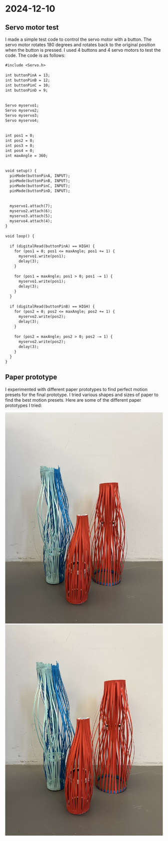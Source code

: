 # 2024-12-10

## Servo motor test

I made a simple test code to control the servo motor with a button. The servo motor rotates 180 degrees and rotates back to the original position when the button is pressed. I used 4 buttons and 4 servo motors to test the code. The code is as follows:

```arduino
#include <Servo.h>

int buttonPinA = 13;
int buttonPinB = 12;
int buttonPinC = 10;
int buttonPinD = 9;


Servo myservo1;
Servo myservo2;
Servo myservo3;
Servo myservo4;


int pos1 = 0;
int pos2 = 0;
int pos3 = 0;
int pos4 = 0;
int maxAngle = 360;


void setup() {
  pinMode(buttonPinA, INPUT);
  pinMode(buttonPinB, INPUT);
  pinMode(buttonPinC, INPUT);
  pinMode(buttonPinD, INPUT);


  myservo1.attach(7);
  myservo2.attach(6);
  myservo3.attach(5);
  myservo4.attach(4);
}

void loop() {

  if (digitalRead(buttonPinA) == HIGH) {
    for (pos1 = 0; pos1 <= maxAngle; pos1 += 1) {
      myservo1.write(pos1);
      delay(3);
    }

    for (pos1 = maxAngle; pos1 > 0; pos1 -= 1) {
      myservo1.write(pos1);
      delay(3);
    }
  }

  if (digitalRead(buttonPinB) == HIGH) {
    for (pos2 = 0; pos2 <= maxAngle; pos2 += 1) {
      myservo2.write(pos2);
      delay(3);
    }

    for (pos2 = maxAngle; pos2 > 0; pos2 -= 1) {
      myservo2.write(pos2);
      delay(3);
    }
  }
}

```

## Paper prototype

I experimented with different paper prototypes to find perfect motion presets for the final prototype. I tried various shapes and sizes of paper to find the best motion presets. Here are some of the different paper prototypes I tried:

![alt text](./images/IMG_5887.jpeg) ![alt text](./images/IMG_5886.jpeg)

